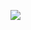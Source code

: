 ![](https://64.media.tumblr.com/4fdece8710b914d3b0e12cae743e68d2/4211780b71a540a8-74/s250x400/88201ecd180700ad61e1a562587f66ebdbfa0a67.gifv)
